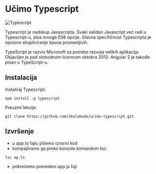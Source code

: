 # Učimo Typescript

![Typescript](https://upload.wikimedia.org/wikipedia/commons/a/a6/TypeScript_Logo.png)

Typescript je nadskup Javascripta. Svaki validan Javascript već radi u Typescript-u, plus mnoge ES6 opcije. Glavna specifičnost Typescripta je opciono ekspliciranje tipova promenljivih.

TypeScript je razvio Microsoft za potrebe razvoja velikih aplikacija. Objavljen je pod slobodnom licencom oktobra 2012. Angular 2 je takođe pisan u TypeScript-u.


## Instalacija

Instaliraj Typescript:
```
npm install -g typescript
```

Preuzmi lekcije:
```
git clone https://github.com/skolakoda/ucimo-typescript.git
```

## Izvršenje

- u app.ts fajlu pišemo izvorni kod
- kompajliramo ga preko konzole komandom tsc:
```
tsc ap.ts
```
- pokrećemo prevedeni app.js fajl
